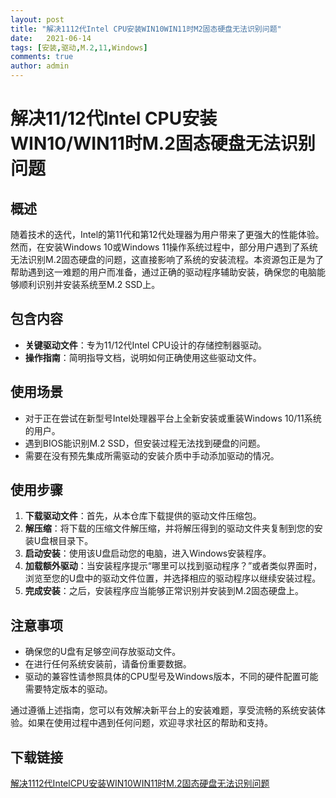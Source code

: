 ```yaml
---
layout: post
title: "解决1112代Intel CPU安装WIN10WIN11时M2固态硬盘无法识别问题"
date:   2021-06-14
tags: [安装,驱动,M.2,11,Windows]
comments: true
author: admin
---
```

# 解决11/12代Intel CPU安装WIN10/WIN11时M.2固态硬盘无法识别问题

## 概述
随着技术的迭代，Intel的第11代和第12代处理器为用户带来了更强大的性能体验。然而，在安装Windows 10或Windows 11操作系统过程中，部分用户遇到了系统无法识别M.2固态硬盘的问题，这直接影响了系统的安装流程。本资源包正是为了帮助遇到这一难题的用户而准备，通过正确的驱动程序辅助安装，确保您的电脑能够顺利识别并安装系统至M.2 SSD上。

## 包含内容
- **关键驱动文件**：专为11/12代Intel CPU设计的存储控制器驱动。
- **操作指南**：简明指导文档，说明如何正确使用这些驱动文件。

## 使用场景
- 对于正在尝试在新型号Intel处理器平台上全新安装或重装Windows 10/11系统的用户。
- 遇到BIOS能识别M.2 SSD，但安装过程无法找到硬盘的问题。
- 需要在没有预先集成所需驱动的安装介质中手动添加驱动的情况。

## 使用步骤
1. **下载驱动文件**：首先，从本仓库下载提供的驱动文件压缩包。
2. **解压缩**：将下载的压缩文件解压缩，并将解压得到的驱动文件夹复制到您的安装U盘根目录下。
3. **启动安装**：使用该U盘启动您的电脑，进入Windows安装程序。
4. **加载额外驱动**：当安装程序提示“哪里可以找到驱动程序？”或者类似界面时，浏览至您的U盘中的驱动文件位置，并选择相应的驱动程序以继续安装过程。
5. **完成安装**：之后，安装程序应当能够正常识别并安装到M.2固态硬盘上。

## 注意事项
- 确保您的U盘有足够空间存放驱动文件。
- 在进行任何系统安装前，请备份重要数据。
- 驱动的兼容性请参照具体的CPU型号及Windows版本，不同的硬件配置可能需要特定版本的驱动。

通过遵循上述指南，您可以有效解决新平台上的安装难题，享受流畅的系统安装体验。如果在使用过程中遇到任何问题，欢迎寻求社区的帮助和支持。

## 下载链接

[解决1112代IntelCPU安装WIN10WIN11时M.2固态硬盘无法识别问题](https://pan.quark.cn/s/0781c6f1b72c)